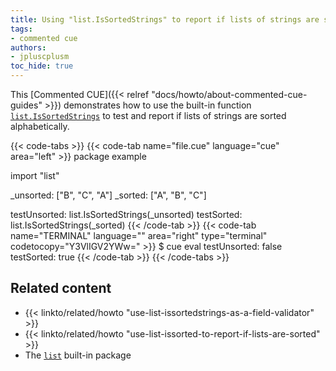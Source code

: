 ```yaml
---
title: Using "list.IsSortedStrings" to report if lists of strings are sorted
tags:
- commented cue
authors:
- jpluscplusm
toc_hide: true
---
```


This [Commented CUE]({{< relref "docs/howto/about-commented-cue-guides" >}})
demonstrates how to use the built-in function
[`list.IsSortedStrings`](https://pkg.go.dev/cuelang.org/go/pkg/list#IsSortedStrings)
to test and report if lists of strings are sorted alphabetically.

{{< code-tabs >}}
{{< code-tab name="file.cue" language="cue" area="left" >}}
package example

import "list"

_unsorted: ["B", "C", "A"]
_sorted: ["A", "B", "C"]

testUnsorted: list.IsSortedStrings(_unsorted)
testSorted:   list.IsSortedStrings(_sorted)
{{< /code-tab >}}
{{< code-tab name="TERMINAL" language="" area="right" type="terminal" codetocopy="Y3VlIGV2YWw=" >}}
$ cue eval
testUnsorted: false
testSorted:   true
{{< /code-tab >}}
{{< /code-tabs >}}

## Related content

- {{< linkto/related/howto "use-list-issortedstrings-as-a-field-validator" >}}
- {{< linkto/related/howto "use-list-issorted-to-report-if-lists-are-sorted" >}}
- The [`list`](https://pkg.go.dev/cuelang.org/go/pkg/list) built-in package
